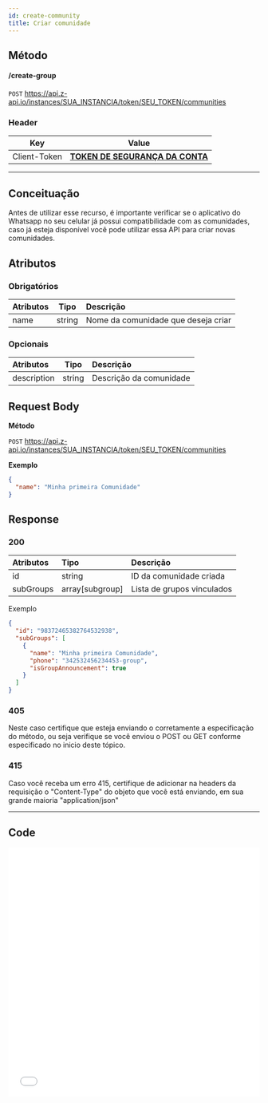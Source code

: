 ```yaml
---
id: create-community
title: Criar comunidade
---
```


## Método

#### /create-group

`POST` https://api.z-api.io/instances/SUA_INSTANCIA/token/SEU_TOKEN/communities

### Header

|      Key       |            Value            |
| :------------: |     :-----------------:     |
|  Client-Token  | **[TOKEN DE SEGURANÇA DA CONTA](https://developer.z-api.io/security/client-token)** |
---

## Conceituação

Antes de utilizar esse recurso, é importante verificar se o aplicativo do Whatsapp no seu celular já possui compatibilidade com as comunidades, caso já esteja disponível você pode utilizar essa API para criar novas comunidades.

## Atributos

### Obrigatórios

| Atributos |  Tipo  | Descrição                           |
| :-------- | :----: | :---------------------------------- |
| name      | string | Nome da comunidade que deseja criar |

### Opcionais

| Atributos   |  Tipo  | Descrição               |
| :---------- | :----: | :---------------------- |
| description | string | Descrição da comunidade |

## Request Body

**Método**

`POST` https://api.z-api.io/instances/SUA_INSTANCIA/token/SEU_TOKEN/communities

**Exemplo**

```json
{
  "name": "Minha primeira Comunidade"
}
```

## Response

### 200

| Atributos | Tipo            | Descrição                  |
| :-------- | :-------------- | :------------------------- |
| id        | string          | ID da comunidade criada    |
| subGroups | array[subgroup] | Lista de grupos vinculados |

Exemplo

```json
{
  "id": "98372465382764532938",
  "subGroups": [
    {
      "name": "Minha primeira Comunidade",
      "phone": "342532456234453-group",
      "isGroupAnnouncement": true
    }
  ]
}
```

### 405

Neste caso certifique que esteja enviando o corretamente a especificação do método, ou seja verifique se você enviou o POST ou GET conforme especificado no inicio deste tópico.

### 415

Caso você receba um erro 415, certifique de adicionar na headers da requisição o "Content-Type" do objeto que você está enviando, em sua grande maioria "application/json"

---

## Code

<iframe src="//api.apiembed.com/?source=https://raw.githubusercontent.com/Z-API/z-api-docs/main/json-examples/create-community.json&targets=all" frameborder="0" scrolling="no" width="100%" height="500px" seamless></iframe>
